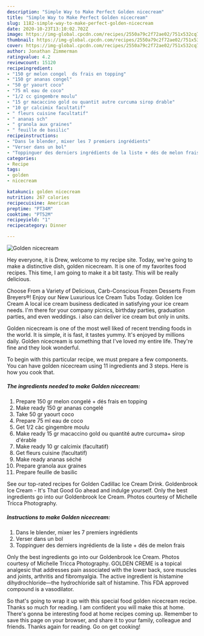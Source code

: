 ```yaml
---
description: "Simple Way to Make Perfect Golden nicecream"
title: "Simple Way to Make Perfect Golden nicecream"
slug: 1182-simple-way-to-make-perfect-golden-nicecream
date: 2020-10-23T13:10:02.702Z
image: https://img-global.cpcdn.com/recipes/2550a79c2f72ae02/751x532cq70/golden-nicecream-photo-principale-de-la-recette.jpg
thumbnail: https://img-global.cpcdn.com/recipes/2550a79c2f72ae02/751x532cq70/golden-nicecream-photo-principale-de-la-recette.jpg
cover: https://img-global.cpcdn.com/recipes/2550a79c2f72ae02/751x532cq70/golden-nicecream-photo-principale-de-la-recette.jpg
author: Jonathan Zimmerman
ratingvalue: 4.2
reviewcount: 15120
recipeingredient:
- "150 gr melon congel  ds frais en topping"
- "150 gr ananas congel"
- "50 gr yaourt coco"
- "75 ml eau de coco"
- "1/2 cc gingembre moulu"
- "15 gr macaccino gold ou quantit autre curcuma sirop drable"
- "10 gr calcimix facultatif"
- " fleurs cuisine facultatif"
- " ananas sch"
- " granola aux graines"
- " feuille de basilic"
recipeinstructions:
- "Dans le blender, mixer les 7 premiers ingrédients"
- "Verser dans un bol"
- "Toppinguer des derniers ingrédients de la liste + dés de melon frais"
categories:
- Recipe
tags:
- golden
- nicecream

katakunci: golden nicecream 
nutrition: 267 calories
recipecuisine: American
preptime: "PT34M"
cooktime: "PT52M"
recipeyield: "1"
recipecategory: Dinner

---
```



![Golden nicecream](https://img-global.cpcdn.com/recipes/2550a79c2f72ae02/751x532cq70/golden-nicecream-photo-principale-de-la-recette.jpg)

Hey everyone, it is Drew, welcome to my recipe site. Today, we're going to make a distinctive dish, golden nicecream. It is one of my favorites food recipes. This time, I am going to make it a bit tasty. This will be really delicious.

Choose From a Variety of Delicious, Carb-Conscious Frozen Desserts From Breyers®! Enjoy our New Luxurious Ice Cream Tubs Today. Golden Ice Cream A local ice cream business dedicated in satisfying your ice cream needs. I&#39;m there for your company picnics, birthday parties, graduation parties, and even weddings. i also can deliver ice cream but only in units.

Golden nicecream is one of the most well liked of recent trending foods in the world. It is simple, it is fast, it tastes yummy. It's enjoyed by millions daily. Golden nicecream is something that I've loved my entire life. They're fine and they look wonderful.


To begin with this particular recipe, we must prepare a few components. You can have golden nicecream using 11 ingredients and 3 steps. Here is how you cook that.

<!--inarticleads1-->

##### The ingredients needed to make Golden nicecream:

1. Prepare 150 gr melon congelé + dés frais en topping
1. Make ready 150 gr ananas congelé
1. Take 50 gr yaourt coco
1. Prepare 75 ml eau de coco
1. Get 1/2 càc gingembre moulu
1. Make ready 15 gr macaccino gold ou quantité autre curcuma+ sirop d&#39;érable
1. Make ready 10 gr calcimix (facultatif)
1. Get  fleurs cuisine (facultatif)
1. Make ready  ananas séché
1. Prepare  granola aux graines
1. Prepare  feuille de basilic


See our top-rated recipes for Golden Cadillac Ice Cream Drink. Goldenbrook Ice Cream - It&#39;s That Good Go ahead and indulge yourself. Only the best ingredients go into our Goldenbrook Ice Cream. Photos courtesy of Michelle Tricca Photography. 

<!--inarticleads2-->

##### Instructions to make Golden nicecream:

1. Dans le blender, mixer les 7 premiers ingrédients
1. Verser dans un bol
1. Toppinguer des derniers ingrédients de la liste + dés de melon frais


Only the best ingredients go into our Goldenbrook Ice Cream. Photos courtesy of Michelle Tricca Photography. GOLDEN CREME is a topical analgesic that addresses pain associated with the lower back, sore muscles and joints, arthritis and fibromyalgia. The active ingredient is histamine dihydrochloride—the hydrochloride salt of histamine. This FDA approved compound is a vasodilator. 

So that's going to wrap it up with this special food golden nicecream recipe. Thanks so much for reading. I am confident you will make this at home. There's gonna be interesting food at home recipes coming up. Remember to save this page on your browser, and share it to your family, colleague and friends. Thanks again for reading. Go on get cooking!
